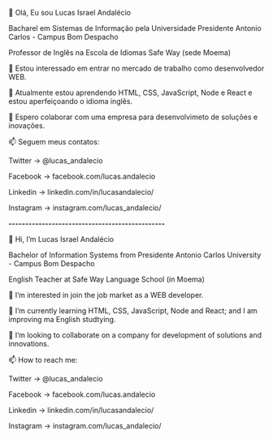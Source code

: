  👋 Olá, Eu sou Lucas Israel Andalécio

Bacharel em Sistemas de Informação pela Universidade Presidente Antonio Carlos - Campus Bom Despacho

Professor de Inglês na Escola de Idiomas Safe Way (sede Moema)

👀 Estou interessado em entrar no mercado de trabalho como desenvolvedor WEB.

🌱 Atualmente estou aprendendo HTML, CSS, JavaScript, Node e React e estou aperfeiçoando o idioma inglês.

💞️ Espero colaborar com uma empresa para desenvolvimeto de soluções e inovações.

📫 Seguem meus contatos:

Twitter -> @lucas_andalecio

Facebook -> facebook.com/lucas.andalecio

Linkedin -> linkedin.com/in/lucasandalecio/

Instagram -> instagram.com/lucas_andalecio/

**-----------------------------------------------**


👋 Hi, I’m Lucas Israel Andalécio

Bachelor of Information Systems from Presidente Antonio Carlos University - Campus Bom Despacho

English Teacher at Safe Way Language School (in Moema)

👀 I’m interested in join the job market as a WEB developer.

🌱 I’m currently learning HTML, CSS, JavaScript, Node and React; and I am improving ma English studtying.

💞️ I’m looking to collaborate on a company for development of solutions and innovations.

📫 How to reach me:

Twitter -> @lucas_andalecio

Facebook -> facebook.com/lucas.andalecio

Linkedin -> linkedin.com/in/lucasandalecio/

Instagram -> instagram.com/lucas_andalecio/
